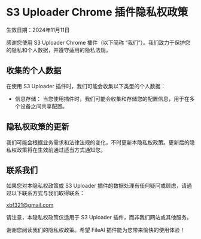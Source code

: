 # S3 Uploader Chrome 插件隐私权政策

生效日期：2024年11月11日

感谢您使用 S3 Uploader Chrome 插件（以下简称 “我们”）。我们致力于保护您的隐私和个人数据，并遵守适用的隐私法规。

## 收集的个人数据

在使用 S3 Uploader 插件时，我们可能会收集以下类型的个人数据：

* 信息存储： 当您使用插件时，我们可能会收集和存储您的配置信息，用于在多个设备之间共享配置。

## 隐私权政策的更新

我们可能会根据业务需求和法律法规的变化，不时更新本隐私权政策。更新后的隐私权政策将在生效前通过适当方式通知您。

## 联系我们

如果您对本隐私权政策或 S3 Uploader 插件的数据处理有任何疑问或顾虑，请通过以下联系方式与我们取得联系：

xbf321@gmail.com

请注意，本隐私权政策仅适用于 S3 Uploader 插件，而非我们网站或其他服务。

谢谢您阅读我们的隐私权政策。希望 FileAI 插件能为您带来愉快的使用体验！
